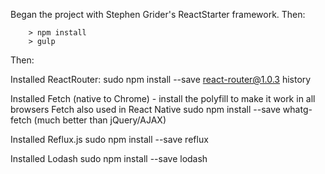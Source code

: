 Began the project with Stephen Grider's ReactStarter framework. Then:

```
	> npm install
	> gulp
```


Then:

Installed ReactRouter:
sudo npm install --save react-router@1.0.3 history

Installed Fetch (native to Chrome) - install the polyfill to make it work in all browsers
Fetch also used in React Native
sudo npm install --save whatg-fetch (much better than jQuery/AJAX)

Installed Reflux.js
sudo npm install --save reflux

Installed Lodash
sudo npm install --save lodash